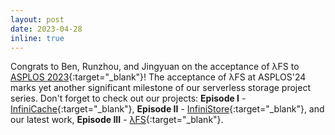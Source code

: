```yaml
---
layout: post
date: 2023-04-28
inline: true
---
```


Congrats to Ben, Runzhou, and Jingyuan on the acceptance of λFS
to [ASPLOS 2023](https://www.asplos-conference.org/asplos2023/){:target="\_blank"}!
The acceptance of λFS at ASPLOS'24 marks yet another significant
milestone of our serverless storage project series. 
Don't forget to check out our projects: 
**Episode I** - [InfiniCache](https://tddg.github.io/assets/pdf/fast20-infinicache.pdf){:target="\_blank"}, 
**Episode II** - [InfiniStore](https://tddg.github.io/assets/pdf/vldb23-infinistore.pdf){:target="\_blank"}, 
and our latest work, **Episode III** - [λFS](https://arxiv.org/abs/2306.11877){:target="\_blank"}.
